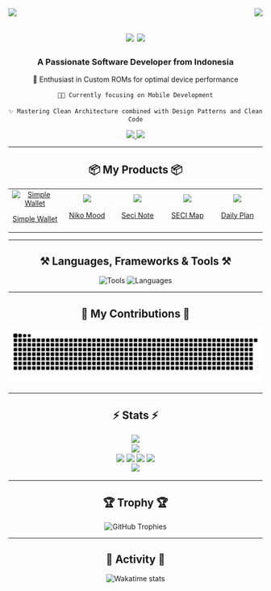 <div>
    <img align="left" src="https://visitor-badge.laobi.icu/badge?page_id=ArZHa03.ArZHa03" />
    <img align="right" src="https://komarev.com/ghpvc/?username=ArZHa03" />
</div>

<h1 align="center">
    <img src="https://readme-typing-svg.herokuapp.com/?font=Righteous&size=35&center=true&vCenter=true&width=500&height=70&duration=4000&lines=Hi+There!+👋;+I'm+Zaki!;" />
    <img src="https://github-profile-summary-cards.vercel.app/api/cards/profile-details?username=ArZHa03&theme=react">
</h1>

<h3 align="center">A Passionate Software Developer from Indonesia</h3>

<div align="center">
    📱 Enthusiast in Custom ROMs for optimal device performance
    
    👨‍💻 Currently focusing on Mobile Development
    
    ✨ Mastering Clean Architecture combined with Design Patterns and Clean Code
</div>

<div align="center"> 
  <a href="mailto:arianto.zaki.hamdalah.03@gmail.com">
    <img src="https://img.shields.io/badge/Gmail-333333?style=for-the-badge&logo=gmail&logoColor=red" />
  </a>
  <a href="https://www.linkedin.com/in/arzha" target="_blank">
    <img src="https://img.shields.io/badge/LinkedIn-0077B5?style=for-the-badge&logo=linkedin&logoColor=white" />
  </a>
</div>

<hr/>

<h2 align="center">📦 My Products 📦</h2>

<table align="center">
  <tr>
    <td align="center" width="130px">
      <a href="https://simplewallet.agileteknik.com">
        <img src="https://storage.agileteknik.com/media-library/1921/k8RgXYAQadM0DFXCTKoHLMjsQ1vOLV-metadGh1bWIyLnBuZw==-.png" width="100px" alt="Simple Wallet" color="white"/>
        <p>Simple Wallet</p>
      </a>
    </td>
    <td align="center" width="130px">
      <a href="https://nikomood.com">
        <img src="https://storage.agileteknik.com/media-library/4170/zbvafeqPNZejMcQgzsBhEAx9DmrOGV-metaTmlrbyBNb29kIExvZ28gMzgucG5n-.png" width="100px" />
        <p>Niko Mood</p>
      </a>
    </td>
    <td align="center" width="130px">
      <a href="https://notetaker.agileteknik.com">
        <img src="https://storage.agileteknik.com/media-library/4208/sg6KzBmUU0ADLaEOj5ICr739PYSvtc-metaTG9nbyBEYXJrIC0gU2VjaSBOb3RlLnBuZw==-.png" width="100px" />
        <p>Seci Note</p>
      </a>
    </td>
    <td align="center" width="130px">
      <a href="https://secimap.com">
        <img src="https://storage.agileteknik.com/media-library/4599/0B8LM2WWanaBIaYEFR1ImRB8RKRrTK-metaR3JvdXAgMTAwMDAwMzQ0My5wbmc=-.png" width="100px" />
        <p>SECI Map</p>
      </a>
    </td>
    <td align="center" width="130px">
      <a href="https://dailyplanapp.agileteknik.com">
        <img src="https://storage.agileteknik.com/media-library/4136/KPxfJcrWabWX5BUePkFCAv1NuBQKP1-metaTG9nbyBQbGF5c3RvcmUucG5n-.png" width="100px" />
        <p>Daily Plan</p>
      </a>
    </td>
  </tr>
</table>

<hr/>

<h2 align="center">⚒️ Languages, Frameworks & Tools ⚒️</h2>

<div align="center">
    <img src="https://go-skill-icons.vercel.app/api/icons?i=html,css,vscode,github,git,linux" alt="Tools"/>
    <img src="https://skillicons.dev/icons?i=dart,flutter,java,kotlin,c,php,bootstrap" alt="Languages"/>
</div>

<hr/>

<div align="center">
  <h2>🐍 My Contributions 🐍</h2>
  <img alt="snake eating my contributions" src="https://raw.githubusercontent.com/ArZHa03/ArZHa03/output/github-contribution-grid-snake.svg" />
</div>

<hr/>

<h2 align="center">⚡ Stats ⚡</h2>

<div align="center">
    <img src="https://github-readme-stats-salesp07.vercel.app/api/top-langs/?username=ArZHa03&hide=HTML&langs_count=8&layout=compact&theme=react&border_radius=10&size_weight=0.5&count_weight=0.5&exclude_repo=github-readme-stats" />
    <br>
    <img src="https://github-readme-streak-stats-salesp07.vercel.app/?user=ArZHa03&count_private=true&theme=react&border_radius=10" />
    <br>
    <img src="https://github-profile-summary-cards.vercel.app/api/cards/repos-per-language?username=ArZHa03&theme=react&border_radius=10">
    <img src="https://github-profile-summary-cards.vercel.app/api/cards/most-commit-language?username=ArZHa03&theme=react&border_radius=10">
    <img src="https://github-profile-summary-cards.vercel.app/api/cards/stats?username=ArZHa03&theme=react&border_radius=10">
    <img src="https://github-profile-summary-cards.vercel.app/api/cards/productive-time?username=ArZHa03&theme=react&utcOffset=7&border_radius=10">
    <br>
    <img src="https://github-readme-stats-salesp07.vercel.app/api?username=ArZHa03&count_private=true&show_icons=true&theme=react&rank_icon=github&border_radius=10" />
</div>

<hr/>

<div align="center">
  <h2>🏆 Trophy 🏆</h2>
  <img alt="GitHub Trophies" src="https://github-profile-trophy.vercel.app/?username=ArZHa03&row=2&column=3" />
</div>

<hr/>

<div align="center">
  <h2>🌙 Activity 🌙</h2>
  <img alt="Wakatime stats" src="https://github-readme-stats.vercel.app/api/wakatime?username=ArZHa03&theme=react" />
</div>
